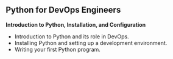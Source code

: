 ## Python for DevOps Engineers

**Introduction to Python, Installation, and Configuration**
* Introduction to Python and its role in DevOps.
* Installing Python and setting up a development environment.
* Writing your first Python program.
